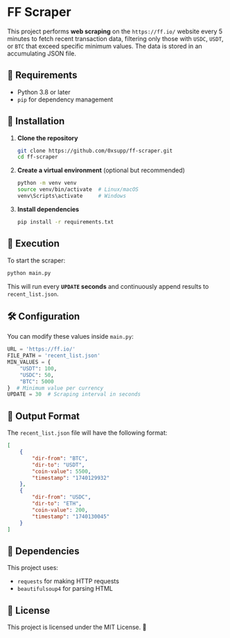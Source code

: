 # FF Scraper

This project performs **web scraping** on the `https://ff.io/` website every 5 minutes to fetch recent transaction data, filtering only those with `USDC`, `USDT`, or `BTC` that exceed specific minimum values. The data is stored in an accumulating JSON file.

## 📌 Requirements

- Python 3.8 or later
- `pip` for dependency management

## 🔧 Installation

1. **Clone the repository**
   ```bash
   git clone https://github.com/0xsupp/ff-scraper.git
   cd ff-scraper
   ```
2. **Create a virtual environment** (optional but recommended)
   ```bash
   python -m venv venv
   source venv/bin/activate  # Linux/macOS
   venv\Scripts\activate     # Windows
   ```
3. **Install dependencies**
   ```bash
   pip install -r requirements.txt
   ```

## 🚀 Execution

To start the scraper:
```bash
python main.py
```
This will run every **`UPDATE` seconds** and continuously append results to `recent_list.json`.

## 🛠 Configuration

You can modify these values inside `main.py`:
```python
URL = 'https://ff.io/'
FILE_PATH = 'recent_list.json'
MIN_VALUES = {
    "USDT": 100,
    "USDC": 50,
    "BTC": 5000
}  # Minimum value per currency
UPDATE = 30  # Scraping interval in seconds
```

## 📄 Output Format

The `recent_list.json` file will have the following format:
```json
[
    {
        "dir-from": "BTC",
        "dir-to": "USDT",
        "coin-value": 5500,
        "timestamp": "1740129932"
    },
    {
        "dir-from": "USDC",
        "dir-to": "ETH",
        "coin-value": 200,
        "timestamp": "1740130045"
    }
]
```

## 📌 Dependencies

This project uses:
- `requests` for making HTTP requests
- `beautifulsoup4` for parsing HTML

## 📜 License

This project is licensed under the MIT License. 📝

